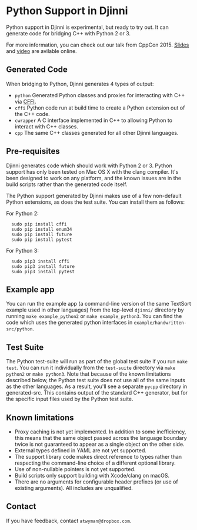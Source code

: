 # Python Support in Djinni

Python support in Djinni is experimental, but ready to try out.  It can generate code for bridging C++ with Python 2 or 3.

For more information, you can check out our talk from CppCon 2015.  [Slides](https://bit.ly/djinnitalk2) and [video](https://bit.ly/djinnivideo2) are avilable online.

## Generated Code

When bridging to Python, Djinni generates 4 types of output:

* `python` Generated Python classes and proxies for interacting with C++ via [CFFI](https://cffi.readthedocs.org/).
* `cffi` Python code run at build time to create a Python extension out of the C++ code.
* `cwrapper` A C interface implemented in C++ to allowing Python to interact with C++ classes.
* `cpp` The same C++ classes generated for all other Djinni languages.

## Pre-requisites

Djinni generates code which should work with Python 2 or 3.  Python support has only been tested on Mac OS X with the clang compiler.  It's been designed to work on any platform, and the known issues are in the build scripts rather than the generated code itself.

The Python support generated by Djinni makes use of a few non-default Python extensions, as does the test suite.  You can install them as follows:

For Python 2:

```
  sudo pip install cffi
  sudo pip install enum34
  sudo pip install future
  sudo pip install pytest
```

For Python 3:

```
  sudo pip3 install cffi
  sudo pip3 install future
  sudo pip3 install pytest
```

## Example app

You can run the example app (a command-line version of the same TextSort example used in other languages) from the top-level `djinni/` directory by running `make example_python2` or `make example_python3`.  You can find the code which uses the generated python interfaces in `example/handwritten-src/python`.

## Test Suite

The Python test-suite will run as part of the global test suite if you run `make test`.  You can run it individually from the `test-suite` directory via `make python2` or `make python3`.  Note that because of the known limitations described below, the Python test suite does not use all of the same inputs as the other languages.  As a result, you'll see a separate `pycpp` directory in generated-src.  This contains output of the standard C++ generator, but for the specific input files used by the Python test suite.

## Known limitations

* Proxy caching is not yet implemented.  In addition to some inefficiency, this means that the same object passed across the language boundary twice is not guaranteed to appear as a single object on the other side.
* External types defined in YAML are not yet supported.
* The support library code makes direct reference to <optional> types rather than respecting the command-line choice of a different optional library.
* Use of non-nullable pointers is not yet supported.
* Build scripts only support building with Xcode/clang on macOS.
* There are no arguments for configurable header prefixes (or use of existing arguments).  All includes are unqualified.

## Contact
If you have feedback, contact `atwyman@dropbox.com`.
